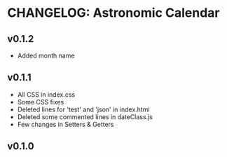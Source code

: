 # CHANGELOG: Astronomic Calendar
## v0.1.2
 - Added month name
## v0.1.1
 - All CSS in index.css
 - Some CSS fixes
 - Deleted lines for 'test' and 'json' in index.html
 - Deleted some commented lines in dateClass.js
 - Few changes in Setters & Getters
## v0.1.0